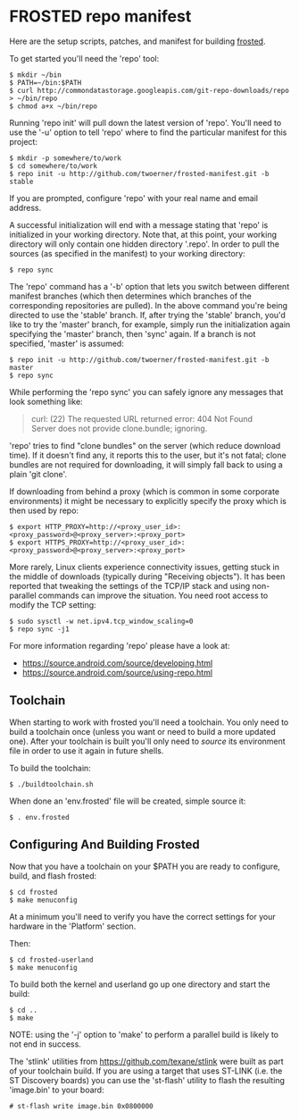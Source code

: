 FROSTED repo manifest
=====================

Here are the setup scripts, patches, and manifest for building
[frosted](https://hackerspace.be/FrostedOS).

To get started you'll need the 'repo' tool:
```
$ mkdir ~/bin
$ PATH=~/bin:$PATH
$ curl http://commondatastorage.googleapis.com/git-repo-downloads/repo > ~/bin/repo
$ chmod a+x ~/bin/repo
```

Running 'repo init' will pull down the latest version of 'repo'. You'll need
to use the '-u' option to tell 'repo' where to find the particular manifest
for this project:

```
$ mkdir -p somewhere/to/work
$ cd somewhere/to/work
$ repo init -u http://github.com/twoerner/frosted-manifest.git -b stable
```

If you are prompted, configure 'repo' with your real name and email address.

A successful initialization will end with a message stating that 'repo' is
initialized in your working directory. Note that, at this point, your working
directory will only contain one hidden directory '.repo'. In order to pull the
sources (as specified in the manifest) to your working directory:
```
$ repo sync
```

The 'repo' command has a '-b' option that lets you switch between different
manifest branches (which then determines which branches of the corresponding
repositories are pulled). In the above command you're being directed to use
the 'stable' branch. If, after trying the 'stable' branch, you'd like to try
the 'master' branch, for example, simply run the initialization again
specifying the 'master' branch, then 'sync' again. If a branch is not
specified, 'master' is assumed:
```
$ repo init -u http://github.com/twoerner/frosted-manifest.git -b master
$ repo sync
```

While performing the 'repo sync' you can safely ignore any messages that look
something like:
> curl: (22) The requested URL returned error: 404 Not Found  
> Server does not provide clone.bundle; ignoring.

'repo' tries to find "clone bundles" on the server (which reduce download
time). If it doesn't find any, it reports this to the user, but it's not
fatal; clone bundles are not required for downloading, it will simply fall
back to using a plain 'git clone'.

If downloading from behind a proxy (which is common in some corporate
environments) it might be necessary to explicitly specify the proxy which is
then used by repo:
```
$ export HTTP_PROXY=http://<proxy_user_id>:<proxy_password>@<proxy_server>:<proxy_port>
$ export HTTPS_PROXY=http://<proxy_user_id>:<proxy_password>@<proxy_server>:<proxy_port>
```

More rarely, Linux clients experience connectivity issues, getting stuck in
the middle of downloads (typically during "Receiving objects"). It has been
reported that tweaking the settings of the TCP/IP stack and using non-parallel
commands can improve the situation. You need root access to modify the TCP
setting:
```
$ sudo sysctl -w net.ipv4.tcp_window_scaling=0
$ repo sync -j1
```

For more information regarding 'repo' please have a look at:
- https://source.android.com/source/developing.html
- https://source.android.com/source/using-repo.html

Toolchain
---------
When starting to work with frosted you'll need a toolchain. You only need to
build a toolchain once (unless you want or need to build a more updated one).
After your toolchain is built you'll only need to _source_ its environment
file in order to use it again in future shells.

To build the toolchain:
```
$ ./buildtoolchain.sh
```

When done an 'env.frosted' file will be created, simple source it:
```
$ . env.frosted
```

Configuring And Building Frosted
--------------------------------
Now that you have a toolchain on your $PATH you are ready to configure, build,
and flash frosted:
```
$ cd frosted
$ make menuconfig
```
At a minimum you'll need to verify you have the correct settings for your
hardware in the 'Platform' section.

Then:
```
$ cd frosted-userland
$ make menuconfig
```

To build both the kernel and userland go up one directory and start the build:
```
$ cd ..
$ make
```

NOTE: using the '-j' option to 'make' to perform a parallel build is likely to
not end in success.

The 'stlink' utilities from https://github.com/texane/stlink were built as part
of your toolchain build. If you are using a target that uses ST-LINK (i.e. the ST Discovery
boards) you can use the 'st-flash' utility to flash the resulting 'image.bin'
to your board:
```
# st-flash write image.bin 0x0800000
```
